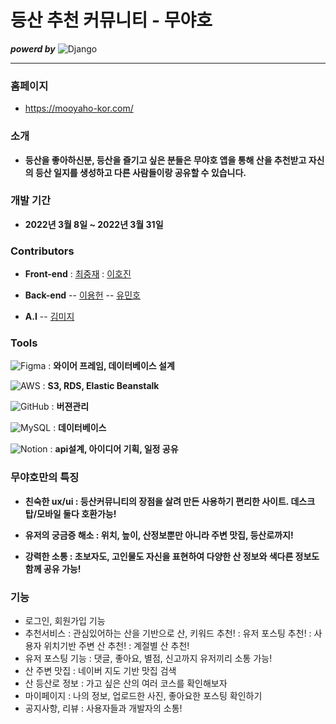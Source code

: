 # 등산 추천 커뮤니티 - 무야호
***powerd by*** ![Django](https://img.shields.io/badge/django-%23092E20.svg?style=for-the-badge&logo=django&logoColor=white)

---

### 홈페이지
- https://mooyaho-kor.com/


### 소개

- **등산을 좋아하신분, 등산을 즐기고 싶은 분들은 무야호 앱을 통해 산을 추천받고 자신의 등산 일지를 생성하고 다른 사람들이랑 공유할 수 있습니다.**


### 개발 기간

- **2022년 3월 8일 ~ 2022년 3월 31일**


### Contributors

- **Front-end**
: [최중재](https://github.com/joong8812)
: [이호진](https://github.com/hojin9car)

- **Back-end**
-- [이용헌](https://github.com/yongheon-Lee)
-- [유민호](https://github.com/YuMinho915)

- **A.I**
-- [김미지](https://github.com/KIMMIJIDLQSLEK)


###  Tools

![Figma](https://img.shields.io/badge/figma-%23F24E1E.svg?style=for-the-badge&logo=figma&logoColor=white) 
: **와이어 프레임, 데이터베이스 설계**

![AWS](https://img.shields.io/badge/AWS-%23FF9900.svg?style=for-the-badge&logo=amazon-aws&logoColor=white)
: **S3, RDS, Elastic Beanstalk**

![GitHub](https://img.shields.io/badge/github-%23121011.svg?style=for-the-badge&logo=github&logoColor=white)
: **버젼관리**

![MySQL](https://img.shields.io/badge/mysql-%2300f.svg?style=for-the-badge&logo=mysql&logoColor=white)
: **데이터베이스**

![Notion](https://img.shields.io/badge/Notion-%23000000.svg?style=for-the-badge&logo=notion&logoColor=white)
: **api설계, 아이디어 기획, 일정 공유**


### 무야호만의 특징
- **친숙한 ux/ui : 등산커뮤니티의 장점을 살려 만든 사용하기 편리한 사이트. 데스크탑/모바일 둘다 호환가능!**

- **유저의 궁금증 해소 : 위치, 높이, 산정보뿐만 아니라 주변 맛집, 등산로까지!**

- **강력한 소통 : 초보자도, 고인물도 자신을 표현하여 다양한 산 정보와 색다른 정보도 함께 공유 가능!**


### 기능
- 로그인, 회원가입 기능
- 추천서비스
: 관심있어하는 산을 기반으로 산, 키워드 추천!
: 유저 포스팅 추천!
: 사용자 위치기반 주변 산 추천!
: 계절별 산 추천!
- 유저 포스팅 기능 : 댓글, 좋아요, 별점, 신고까지 유저끼리 소통 가능! 
- 산 주변 맛집 : 네이버 지도 기반 맛집 검색
- 산 등산로 정보 : 가고 싶은 산의 여러 코스를 확인해보자
- 마이페이지 : 나의 정보, 업로드한 사진, 좋아요한 포스팅 확인하기
- 공지사항, 리뷰 : 사용자들과 개발자의 소통!
